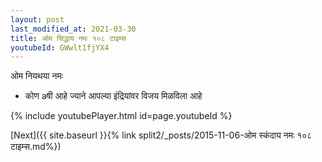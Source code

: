 ```yaml
---
layout: post
last_modified_at: 2021-03-30
title: ओम सिद्धाय नमः १०८ टाइम्स
youtubeId: GWwlt1fjYX4
---
```

 
 
 ओम नियथया नमः  
 
 -  कोण aषी आहे ज्याने आपल्या इंद्रियांवर विजय मिळविला आहे 
 
  
 
  
 
 
 
 
 
 


{% include youtubePlayer.html id=page.youtubeId %}
 
[Next]({{ site.baseurl }}{% link  split2/_posts/2015-11-06-ओम स्कंदाय नमः १०८ टाइम्स.md%})
 
